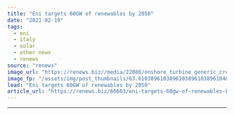 ```yaml
---
title: "Eni targets 60GW of renewables by 2050"
date: "2021-02-19"
tags: 
  - eni
  - italy
  - solar
  - other news
  - renews
source: "renews"
image_url: "https://renews.biz//media/22086/onshore_turbine_generic_credit_master_wen_unsplash.jpg?mode=crop&width=770&heightratio=0.6103896103896103896103896104&slimmage=true"
image_fp: "/assets/img/post_thumbnails/63.6103896103896103896103896104&slimmage=true"
lead: "Eni targets 60GW of renewables by 2050"
article_url: "https://renews.biz/66603/eni-targets-60gw-of-renewables-by-2050/"
---
```


---
